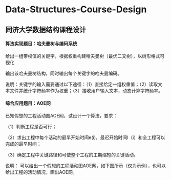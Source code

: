 # Data-Structures-Course-Design

## **同济大学数据结构课程设计**

#### 算法实现题目：哈夫曼树与编码系统

给出一组带权值的关键字，根据权重构建哈夫曼树（最优二叉树），以树形格式可视化

输出该哈夫曼树结构，同时输出每个关键字的哈夫曼编码。

说明：关键字的输入需要通过以下途径：（1）直接给定一组权重值；（2）读取文本文件并统计字符频率作为权重；（3）接收用户输入文本，动态计算字符频率。

#### 综合应用题目：AOE网

已知假想的工程活动图AOE网，试设计一个算法，要求：

（1）判断工程是否可行；

（2）求出工程中每个活动的最早开始时间e(i)，最迟开始时间l（i）和全工程可以完成的最早时间；

（3）确定工程中关键路径和可使整个工程的工期缩短的关键活动。

说明： 可以给出一个假想的工程活动图AOE网，如下图所示（仅为示例），也可以给出工程的活动情况，画出AOE网。


